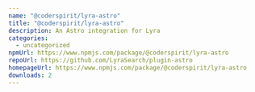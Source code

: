 ```yaml
---
name: "@coderspirit/lyra-astro"
title: "@coderspirit/lyra-astro"
description: An Astro integration for Lyra
categories:
  - uncategorized
npmUrl: https://www.npmjs.com/package/@coderspirit/lyra-astro
repoUrl: https://github.com/LyraSearch/plugin-astro
homepageUrl: https://www.npmjs.com/package/@coderspirit/lyra-astro
downloads: 2
---
```

